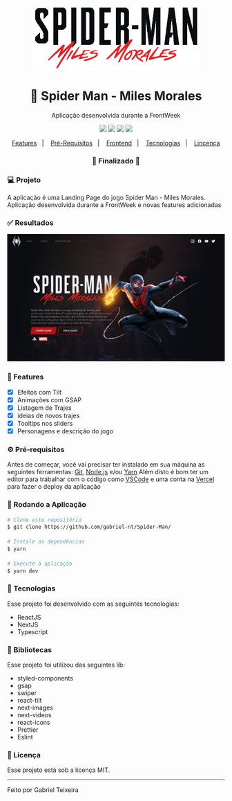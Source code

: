 <p align="center">
  <img src="https://github.com/gabriel-nt/Spider-Man/blob/main/src/assets/github/logo.png" alt="Spider-Man-Miles-Morales" height="150"/>
</p>
<h1 align="center">
    🚀 Spider Man - Miles Morales
</h1>
<p align="center">Aplicação desenvolvida durante a FrontWeek</p>

<p align="center">
  <img src="https://img.shields.io/badge/react%20version-16.8.0-informational"/>
  <img src="https://img.shields.io/badge/next%20version-latest-important" />
  <img src="https://img.shields.io/badge/last%20commit-september-blue" />
  <img src="https://img.shields.io/badge/license-MIT-success"/>
</p>

<p align="center">
  <a href="#-features">Features</a>&nbsp;&nbsp;&nbsp;|&nbsp;&nbsp;&nbsp;
  <a href="#-pré-requisitos">Pré-Requisitos</a>&nbsp;&nbsp;&nbsp;|&nbsp;&nbsp;&nbsp;
  <a href="#-rodando-a-aplicação">Frontend</a>&nbsp;&nbsp;&nbsp;|&nbsp;&nbsp;&nbsp;
  <a href="#-tecnologias">Tecnologias</a>&nbsp;&nbsp;&nbsp;|&nbsp;&nbsp;&nbsp;
  <a href="#-licença">Lincença</a>
</p>

<h3 align="center"> 
🚧  Finalizado  🚧
</h3>

### 💻 Projeto

A aplicação é uma Landing Page do jogo Spider Man - Miles Morales. Aplicação desenvolvida durante a FrontWeek e novas features adicionadas

### ✅ Resultados
<img src="https://github.com/gabriel-nt/Spider-Man/blob/main/src/assets/github/home.png" />

### 📎 Features

- [x] Efeitos com Tilt
- [x] Animações com GSAP
- [x] Listagem de Trajes
- [x] ideias de novos trajes
- [x] Tooltips nos sliders
- [x] Personagens e descrição do jogo

### ⚙ Pré-requisitos

Antes de começar, você vai precisar ter instalado em sua máquina as seguintes ferramentas:
[Git](https://git-scm.com), [Node.js](https://nodejs.org/en/) e/ou [Yarn](https://https://yarnpkg.com/) 
Além disto é bom ter um editor para trabalhar com o código como [VSCode](https://code.visualstudio.com/) 
e uma conta na [Vercel](https://vercel.com/) para fazer o deploy da aplicação

### 🎲 Rodando a Aplicação

```bash
# Clone este repositório
$ git clone https://github.com/gabriel-nt/Spider-Man/

# Instale as dependências
$ yarn

# Execute a aplicação
$ yarn dev
```

### 🚀 Tecnologias

Esse projeto foi desenvolvido com as seguintes tecnologias:

- ReactJS
- NextJS
- Typescript

### 📕 Bibliotecas

Esse projeto foi utilizou das seguintes lib:

- styled-components
- gsap
- swiper
- react-tilt
- next-images
- next-videos
- react-icons
- Prettier
- Eslint

### 📝 Licença

Esse projeto está sob a licença MIT.

<hr/>

Feito por Gabriel Teixeira

